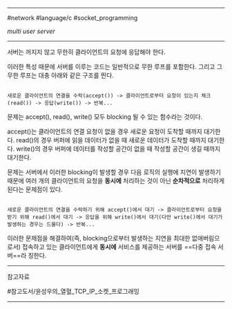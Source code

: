 
---

#network #language/c #socket_programming

*multi user server*

---

서버는 꺼지지 않고 무한히 클라이언트의 요청에 응답해야 한다.

이러한 특성 때문에 서버를 이루는 코드는 일반적으로 무한 루프를 포함한다.
그리고 그 무한 루프는 대충 아래와 같은 구조를 띈다.

```

새로운 클라이언트의 연결을 수락(accept()) -> 클라이언트로부터 요청이 있는지 체크(read()) -> 응답(write()) -> 반복...

```

문제는 accept(), read(), write() 모두 blocking 될 수 있는 함수라는 것이다.

accept()는 클라이언트의 연결 요청이 없을 경우 새로운 요청이 도착할 때까지 대기한다.
read()의 경우 버퍼에 읽을 데이터가 없을 때 새로운 데이터가 도착할 때까지 대기한다.
write()의 경우 버퍼에 데이터를 작성할 공간이 없을 때 작성할 공간이 생길 때까지 대기한다.

문제는 서버에서 이러한 blocking이 발생할 경우 다음 로직의 실행에 지연이 발생하기 때문에 여러 개의 클라이언트의 요청을 **동시에** 처리하는 것이 아닌 **순차적으로** 처리하게 된다는 문제점이 있다.

```

새로운 클라이언트의 연결을 수락하기 위해 accept()에서 대기 -> 클라이언트로부터 요청을 받기 위해 read()에서 대기 -> 응답을 위해 write()에서 대기(다만 write()에서 대기가 발생하는 경우는 드물다) -> 반복...

```

이러한 문제점을 해결하여(즉, blocking으로부터 발생하는 지연을 최대한 없애버림으로서) 접속하고 있는 클라이언트에게 **동시에** 서비스를 제공하는 서버를 ==다중 접속 서버==라 칭한다.

---

참고자료

#참고도서/윤성우의_열혈_TCP_IP_소켓_프로그래밍 

---